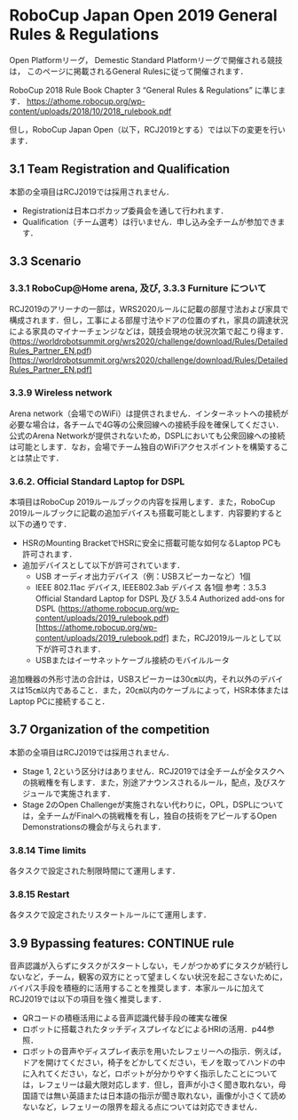 # RoboCup Japan Open 2019 General Rules & Regulations
Open Platformリーグ， Demestic Standard Platformリーグで開催される競技は，
このページに掲載されるGeneral Rulesに従って開催されます．

RoboCup 2018 Rule Book Chapter 3 “General Rules & Regulations” に準じます．
https://athome.robocup.org/wp-content/uploads/2018/10/2018_rulebook.pdf

但し，RoboCup Japan Open（以下，RCJ2019とする）では以下の変更を行います．

## 3.1 Team Registration and Qualification
本節の全項目はRCJ2019では採用されません．
- Registrationは日本ロボカップ委員会を通して行われます．
- Qualification（チーム選考）は行いません．申し込み全チームが参加できます．

## 3.3 Scenario 
### 3.3.1 RoboCup@Home arena, 及び, 3.3.3 Furniture について
RCJ2019のアリーナの一部は，WRS2020ルールに記載の部屋寸法および家具で構成されます．但し，工事による部屋寸法やドアの位置のずれ，家具の調達状況による家具のマイナーチェンジなどは，競技会現地の状況次第で起こり得ます．
(https://worldrobotsummit.org/wrs2020/challenge/download/Rules/DetailedRules_Partner_EN.pdf)[https://worldrobotsummit.org/wrs2020/challenge/download/Rules/DetailedRules_Partner_EN.pdf]

### 3.3.9 Wireless network
 Arena network（会場でのWiFi）は提供されません．インターネットへの接続が必要な場合は，各チームで4G等の公衆回線への接続手段を確保してください．公式のArena Networkが提供されないため，DSPLにおいても公衆回線への接続は可能とします．なお，会場でチーム独自のWiFiアクセスポイントを構築することは禁止です．

### 3.6.2. Official Standard Laptop for DSPL
本項目はRoboCup 2019ルールブックの内容を採用します．また，RoboCup 2019ルールブックに記載の追加デバイスも搭載可能とします．内容要約すると以下の通りです．
* HSRのMounting BracketでHSRに安全に搭載可能な如何なるLaptop PCも許可されます．
* 追加デバイスとして以下が許可されています．
  - USB オーディオ出力デバイス（例：USBスピーカーなど）1個
  - IEEE 802.11ac デバイス, IEEE802.3ab デバイス 各1個
参考：3.5.3 Official Standard Laptop for DSPL 及び 3.5.4 Authorized add-ons for DSPL
(https://athome.robocup.org/wp-content/uploads/2019_rulebook.pdf)[https://athome.robocup.org/wp-content/uploads/2019_rulebook.pdf]
また，RCJ2019ルールとして以下が許可されます．
  - USBまたはイーサネットケーブル接続のモバイルルータ

追加機器の外形寸法の合計は，USBスピーカーは30㎝以内，それ以外のデバイスは15㎝以内であること．また，20㎝以内のケーブルによって，HSR本体またはLaptop PCに接続すること．

## 3.7 Organization of the competition
本節の全項目はRCJ2019では採用されません．
* Stage 1, 2という区分けはありません．RCJ2019では全チームが全タスクへの挑戦権を有します．また，別途アナウンスされるルール，配点，及びスケジュールで実施されます．
* Stage 2のOpen Challengeが実施されない代わりに，OPL，DSPLについては，全チームがFinalへの挑戦権を有し，独自の技術をアピールするOpen Demonstrationsの機会が与えられます．

### 3.8.14 Time limits
各タスクで設定された制限時間にて運用します．

### 3.8.15 Restart
各タスクで設定されたリスタートルールにて運用します．

## 3.9 Bypassing features: CONTINUE rule
音声認識が入らずにタスクがスタートしない，モノがつかめずにタスクが続行しないなど，チーム，観客の双方にとって望ましくない状況を起こさないために，バイパス手段を積極的に活用することを推奨します．本家ルールに加えてRCJ2019では以下の項目を強く推奨します．
* QRコードの積極活用による音声認識代替手段の確実な確保
* ロボットに搭載されたタッチディスプレイなどによるHRIの活用．p44参照．
* ロボットの音声やディスプレイ表示を用いたレフェリーへの指示．例えば，ドアを開けてください，椅子をどかしてください，モノを取ってハンドの中に入れてください，など，ロボットが分かりやすく指示したことについては，レフェリーは最大限対応します．但し，音声が小さく聞き取れない，母国語では無い英語または日本語の指示が聞き取れない，画像が小さくて読めないなど，レフェリーの限界を超える点については対応できません．

